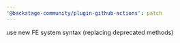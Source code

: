 ```yaml
---
'@backstage-community/plugin-github-actions': patch
---
```


use new FE system syntax (replacing deprecated methods)

